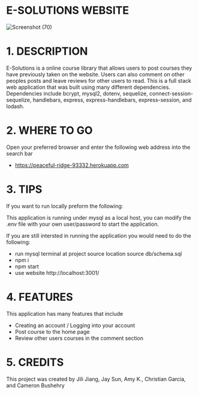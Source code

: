 # E-SOLUTIONS WEBSITE

![Screenshot (70)](https://user-images.githubusercontent.com/73008338/141357308-c25029c3-0743-41de-9568-82235c21479e.png)


# 1. DESCRIPTION
E-Solutions is a online course library that allows users to post courses they have previously taken on the website. Users can also comment on other peoples posts and leave reviews for other users to read. This is a full stack web application that was built using many different dependencies. Dependencies include bcrypt, mysql2, dotenv, sequelize, connect-session-sequelize, handlebars, express, express-handlebars, express-session, and lodash.

# 2. WHERE TO GO 
Open your preferred browser and enter the following web address into the search bar 

 - https://peaceful-ridge-93332.herokuapp.com

# 3. TIPS 
If you want to run locally preform the following:

This application is running under mysql as a local host, you can modify the .env file with your own user/password to start the application.

If you are still intersted in running the application you would need to do the following:

 - run mysql terminal at project source location source db/schema.sql
 - npm i
 - npm start
 - use website http://localhost:3001/

# 4. FEATURES
This application has many features that include 

 - Creating an account / Logging into your account
 - Post course to the home page
 - Review other users courses in the comment section

# 5. CREDITS
This project was created by Jili Jiang, Jay Sun, Amy K., Christian Garcia, and Cameron Bushehry
